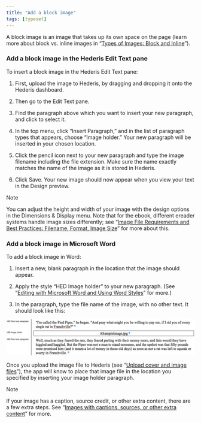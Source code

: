 ```yaml
---
title: "Add a block image"
tags: [typeset]
---
```

 
<html><body><section data-type="chapter" class="hsecchapter" data-hederis-type="hsecchapter" id="add-an-image" data-pi-attrs="id: add-an-image; data-tags: typeset;" role="doc-chapter" data-tags="typeset" data-author-name=" " data-book-title=" " title="Add a block image"><p class="hblkp" data-hederis-type="hblkp" id="pg0UJc8iD">A block image is an image that takes up its own space on the page (learn more about block vs. inline images in &#8220;<a href="{% link _docs/block-and-inline-images.md %}" class="hspana" data-hederis-type="hspana" id="pkSWANt2H">Types of Images: Block and Inline</a>&#8221;).</p><section class="hwprsubsection" data-hederis-type="hwprsubsection" id="pIG4o9hJk" data-type="subsection" title="Add a block image in the Hederis Edit Text pane"><h1 data-hederis-type="hblktitle" class="hblktitle" id="pN08hDDYQ">Add a block image in the Hederis Edit Text pane</h1><p class="hblkp" data-hederis-type="hblkp" id="p3cbTMpuI">To insert a block image in the Hederis Edit Text pane:</p><ol class="hwprnumlist" data-hederis-type="hwprnumlist" id="peRbRlOoF"><li class="hblkoli" data-hederis-type="hblkoli" id="liewdyDWwf"><p class="hblkoli" data-hederis-type="hblklip" id="p2Iyi01K6">First, upload the image to Hederis, by dragging and dropping it onto the Hederis dashboard.</p></li><li class="hblkoli" data-hederis-type="hblkoli" id="lizIojiQts"><p class="hblkoli" data-hederis-type="hblklip" id="p5jl8GJHM">Then go to the Edit Text pane.</p></li><li class="hblkoli" data-hederis-type="hblkoli" id="liodj9SNzW"><p class="hblkoli" data-hederis-type="hblklip" id="pRoMU8BRg">Find the paragraph above which you want to insert your new paragraph, and click to select it.</p></li><li class="hblkoli" data-hederis-type="hblkoli" id="liu9hnEU3Q"><p class="hblkoli" data-hederis-type="hblklip" id="pQttn96v0">In the top menu, click &#8220;Insert Paragraph,&#8221; and in the list of paragraph types that appears, choose &#8220;Image holder.&#8221; Your new paragraph will be inserted in your chosen location. </p></li><li class="hblkoli" data-hederis-type="hblkoli" id="liGxjC0KTT"><p class="hblkoli" data-hederis-type="hblklip" id="pWxNZPt6L">Click the pencil icon next to your new paragraph and type the image filename including the file extension. Make sure the name exactly matches the name of the image as it is stored in Hederis.</p></li><li class="hblkoli" data-hederis-type="hblkoli" id="liEFoZwA7G"><p class="hblkoli" data-hederis-type="hblklip" id="pFQBSO5im">Click Save. Your new image should now appear when you view your text in the Design preview.</p></li></ol></section><aside class="hwprbox box" data-hederis-type="hwprbox" id="p5pvDdDAF" data-type="sidebar"><p class="hblktype" data-hederis-type="hblktype" id="pqAyMqFVs">Note</p><p class="hblkp" data-hederis-type="hblkp" id="prIS9F3j9">You can adjust the height and width of your image with the design options in the Dimensions &amp; Display menu. Note that for the ebook, different ereader systems handle image sizes differently; see &#8220;<a href="{% link _docs/image_best_practices.md %}" class="hspana" data-hederis-type="hspana" id="p8MuIuzew">Image File Requirements and Best Practices: Filename, Format, Image Size</a>&#8221; for more about this.</p></aside><section class="hwprsubsection" data-hederis-type="hwprsubsection" id="ppTAiscY3" data-type="subsection" title="Add a block image in Microsoft Word"><h1 data-hederis-type="hblktitle" class="hblktitle" id="pZillh2km">Add a block image in Microsoft Word</h1><p class="hblkp" data-hederis-type="hblkp" id="p3hqAsLXG">To add a block image in Word:</p><ol class="hwprnumlist" data-hederis-type="hwprnumlist" id="pP0hvkVML"><li class="hblkoli" data-hederis-type="hblkoli" id="limhfjEv8v"><p class="hblkoli" data-hederis-type="hblklip" id="pJUxLShd9">Insert a new, blank paragraph in the location that the image should appear.</p></li><li class="hblkoli" data-hederis-type="hblkoli" id="linkpw25zm"><p class="hblkoli" data-hederis-type="hblklip" id="pT2WQ46xh">Apply the style &#8220;HED Image holder&#8221; to your new paragraph. (See &#8220;<a href="{% link _docs/fine-tune-styles.md %}" class="hspana" data-hederis-type="hspana" id="pvyQ2M4m8">Editing with Microsoft Word and Using Word Styles</a>&#8221; for more.)</p></li><li class="hblkoli" data-hederis-type="hblkoli" id="li12nHvDAd"><p class="hblkoli" data-hederis-type="hblklip" id="prYfW20vp">In the paragraph, type the file name of the image, with no other text. It should look like this:</p></li></ol><img data-hederis-type="hblkimg" class="hblkimg" id="pQDVGoLxl" src="/images/image1.png" data-img-src="/images/image1.png"/><p class="hblkp" data-hederis-type="hblkp" id="pvspQuCrq">Once you upload the image file to Hederis (see &#8220;<a href="{% link _docs/upload-a-cover.md %}" class="hspana" data-hederis-type="hspana" id="pJkqHpOFC">Upload cover and image files</a>&#8221;), the app will know to place that image file in the location you specified by inserting your image holder paragraph.</p></section><aside class="hwprbox box" data-hederis-type="hwprbox" id="pcy18478y" data-type="sidebar"><p class="hblktype" data-hederis-type="hblktype" id="pzMe3IZ8C">Note</p><p class="hblkp" data-hederis-type="hblkp" id="p8miQ8WYV">If your image has a caption, source credit, or other extra content, there are a few extra steps. See &#8220;<a href="{% link _docs/images-with-captions-etc.md %}" class="hspana" data-hederis-type="hspana" id="ps9DRkKSD">Images with captions, sources, or other extra content</a>&#8221; for more.</p></aside></section></body></html>
